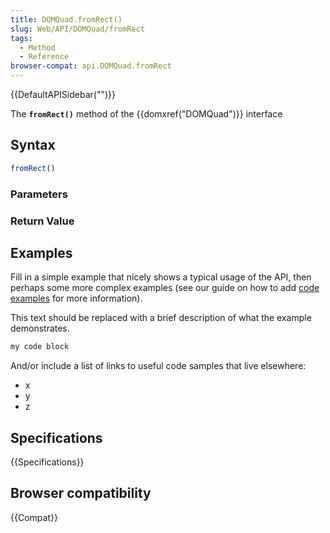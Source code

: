 ```yaml
---
title: DOMQuad.fromRect()
slug: Web/API/DOMQuad/fromRect
tags:
  - Method
  - Reference
browser-compat: api.DOMQuad.fromRect
---
```

{{DefaultAPISidebar("")}}

The **`fromRect()`** method of the {{domxref("DOMQuad")}} interface 

## Syntax

```js
fromRect()
```

### Parameters



### Return Value



## Examples

Fill in a simple example that nicely shows a typical usage of the API, then perhaps some more complex examples (see our guide on how to add [code examples](/en-US/docs/MDN/Contribute/Structures/Code_examples) for more information).

This text should be replaced with a brief description of what the example demonstrates.

```js
my code block
```

And/or include a list of links to useful code samples that live elsewhere:

*   x
*   y
*   z

## Specifications

{{Specifications}}

## Browser compatibility

{{Compat}}

